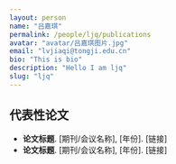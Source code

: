```yaml
---
layout: person
name: "吕嘉琪"
permalink: /people/ljq/publications
avatar: "avatar/吕嘉琪图片.jpg"
email: "lvjiaqi@tongji.edu.cn"
bio: "This is bio"
description: "Hello I am ljq"
slug: "ljq"
---
```



## 代表性论文

- **论文标题**. [期刊/会议名称], [年份]. [链接]
- **论文标题**. [期刊/会议名称], [年份]. [链接]
